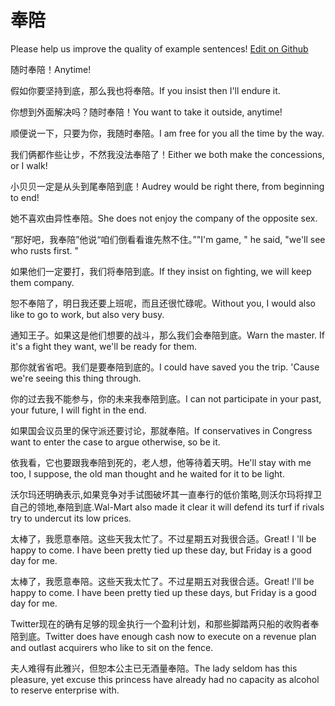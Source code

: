 # 奉陪

Please help us improve the quality of example sentences! [Edit on Github](https://github.com/jiyushe/jiyu-example-sentence-source/blob/main/chinese/fengpei.md)

<p><span class="chinese">随时奉陪！</span><span class="english">Anytime!</span></p>

<p><span class="chinese">假如你要坚持到底，那么我也将奉陪。</span><span class="english">If you insist then I'll endure it.</span></p>

<p><span class="chinese">你想到外面解决吗？随时奉陪！</span><span class="english">You want to take it outside, anytime!</span></p>

<p><span class="chinese">顺便说一下，只要为你，我随时奉陪。</span><span class="english">I am free for you all the time by the way.</span></p>

<p><span class="chinese">我们俩都作些让步，不然我没法奉陪了！</span><span class="english">Either we both make the concessions, or I walk!</span></p>

<p><span class="chinese">小贝贝一定是从头到尾奉陪到底！</span><span class="english">Audrey would be right there, from beginning to end!</span></p>

<p><span class="chinese">她不喜欢由异性奉陪。</span><span class="english">She does not enjoy the company of the opposite sex.</span></p>

<p><span class="chinese">“那好吧，我奉陪”他说“咱们倒看看谁先熬不住。”</span><span class="english">"I'm game, " he said, "we'll see who rusts first. "</span></p>

<p><span class="chinese">如果他们一定要打，我们将奉陪到底。</span><span class="english">If they insist on fighting, we will keep them company.</span></p>

<p><span class="chinese">恕不奉陪了，明日我还要上班呢，而且还很忙碌呢。</span><span class="english">Without you, I would also like to go to work, but also very busy.</span></p>

<p><span class="chinese">通知王子。如果这是他们想要的战斗，那么我们会奉陪到底。</span><span class="english">Warn the master. If it's a fight they want, we'll be ready for them.</span></p>

<p><span class="chinese">那你就省省吧。我们是要奉陪到底的。</span><span class="english">I could have saved you the trip. 'Cause we're seeing this thing through.</span></p>

<p><span class="chinese">你的过去我不能参与，你的未来我奉陪到底。</span><span class="english">I can not participate in your past, your future, I will fight in the end.</span></p>

<p><span class="chinese">如果国会议员里的保守派还要讨论，那就奉陪。</span><span class="english">If conservatives in Congress want to enter the case to argue otherwise, so be it.</span></p>

<p><span class="chinese">依我看，它也要跟我奉陪到死的，老人想，他等待着天明。</span><span class="english">He'll stay with me too, I suppose, the old man thought and he waited for it to be light.</span></p>

<p><span class="chinese">沃尔玛还明确表示,如果竞争对手试图破坏其一直奉行的低价策略,则沃尔玛将捍卫自己的领地,奉陪到底.</span><span class="english">Wal-Mart also made it clear it will defend its turf if rivals try to undercut its low prices.</span></p>

<p><span class="chinese">太棒了，我愿意奉陪。这些天我太忙了。不过星期五对我很合适。</span><span class="english">Great! I 'll be happy to come. I have been pretty tied up these day, but Friday is a good day for me.</span></p>

<p><span class="chinese">太棒了，我愿意奉陪。这些天我太忙了。不过星期五对我很合适。</span><span class="english">Great! I'll be happy to come. I have been pretty tied up these days, but Friday is a good day for me.</span></p>

<p><span class="chinese">Twitter现在的确有足够的现金执行一个盈利计划，和那些脚踏两只船的收购者奉陪到底。</span><span class="english">Twitter does have enough cash now to execute on a revenue plan and outlast acquirers who like to sit on the fence.</span></p>

<p><span class="chinese">夫人难得有此雅兴，但恕本公主已无酒量奉陪。</span><span class="english">The lady seldom has this pleasure, yet excuse this princess have already had no capacity as alcohol to reserve enterprise with.</span></p>

